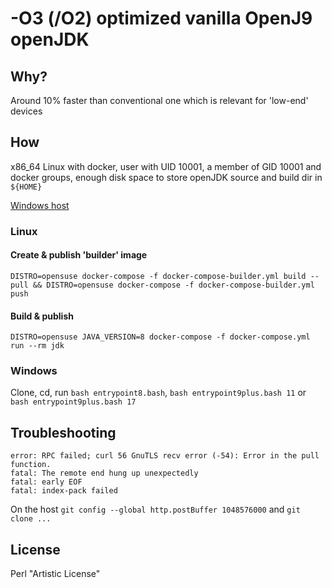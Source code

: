 # -O3 (/O2) optimized vanilla OpenJ9 openJDK #

## Why? ##

Around 10% faster than conventional one which is relevant for 'low-end' devices

## How ##

x86_64 Linux with docker, user with UID 10001, a member of GID 10001 and docker groups, enough disk space to store openJDK source and build dir in ```${HOME}```

[Windows host](win.txt) 

### Linux ###

#### Create & publish 'builder' image ####

```shell
DISTRO=opensuse docker-compose -f docker-compose-builder.yml build --pull && DISTRO=opensuse docker-compose -f docker-compose-builder.yml push
```

#### Build & publish ####

```shell
DISTRO=opensuse JAVA_VERSION=8 docker-compose -f docker-compose.yml run --rm jdk
```

### Windows ###

Clone, cd, run ```bash entrypoint8.bash```, ```bash entrypoint9plus.bash 11``` or ```bash entrypoint9plus.bash 17```

## Troubleshooting ##

```
error: RPC failed; curl 56 GnuTLS recv error (-54): Error in the pull function.
fatal: The remote end hung up unexpectedly
fatal: early EOF
fatal: index-pack failed
```

On the host ```git config --global http.postBuffer 1048576000``` and ```git clone ...```

## License ##

Perl "Artistic License"
